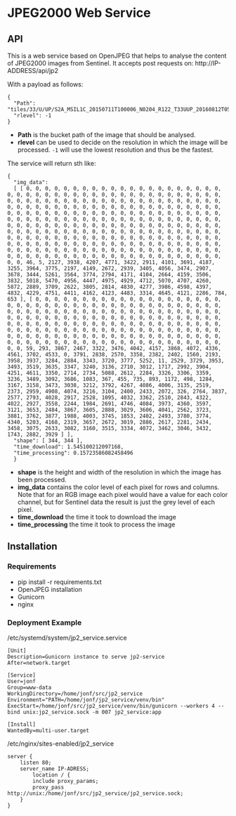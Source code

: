 # JPEG2000 Web Service

## API

This is a web service based on OpenJPEG that helps to analyse the content of JPEG2000 images from Sentinel.
It accepts post requests on:
http://IP-ADDRESS/api/jp2

With a payload as follows:
```
{
  "Path": "tiles/33/U/UP/S2A_MSIL1C_20150711T100006_N0204_R122_T33UUP_20160812T055924.SAFE/GRANULE/S2A_OPER_MSI_L1C_TL_EPA__20160811T174848_A000262_T33UUP_N02.04/IMG_DATA/S2A_OPER_MSI_L1C_TL_EPA__20160811T174848_A000262_T33UUP_B8A.jp2",
  "rlevel": -1
}
```

- **Path** is the bucket path of the image that should be analysed.
- **rlevel** can be used to decide on the resolution in which the image will be processed.
`-1` will use the lowest resolution and thus be the fastest.

The service will return sth like:
```
{
  "img_data":
  [ [ 0, 0, 0, 0, 0, 0, 0, 0, 0, 0, 0, 0, 0, 0, 0, 0, 0, 0, 0, 0, 0, 0, 0, 0, 0, 0, 0, 0, 0, 0, 0, 0, 0, 0, 0, 0, 0, 0, 0, 0, 0, 0, 0, 0, 0, 0, 0, 0, 0, 0, 0, 0, 0, 0, 0, 0, 0, 0, 0, 0, 0, 0, 0, 0, 0, 0, 0, 0, 0, 0, 0, 0, 0, 0, 0, 0, 0, 0, 0, 0, 0, 0, 0, 0, 0, 0, 0, 0, 0, 0, 0, 0, 0, 0, 0, 0, 0, 0, 0, 0, 0, 0, 0, 0, 0, 0, 0, 0, 0, 0, 0, 0, 0, 0, 0, 0, 0, 0, 0, 0, 0, 0, 0, 0, 0, 0, 0, 0, 0, 0, 0, 0, 0, 0, 0, 0, 0, 0, 0, 0, 0, 0, 0, 0, 0, 0, 0, 0, 0, 0, 0, 0, 0, 0, 0, 0, 0, 0, 0, 0, 0, 0, 0, 0, 0, 0, 0, 0, 0, 0, 0, 0, 0, 0, 0, 0, 0, 0, 0, 0, 0, 0, 0, 0, 0, 0, 0, 0, 0, 0, 0, 0, 0, 0, 0, 0, 0, 0, 0, 0, 0, 0, 0, 0, 0, 0, 0, 0, 0, 0, 0, 0, 0, 0, 0, 0, 0, 0, 0, 0, 0, 0, 0, 0, 0, 0, 0, 0, 0, 0, 0, 0, 0, 0, 0, 0, 0, 0, 0, 0, 0, 0, 0, 0, 0, 0, 0, 0, 0, 0, 0, 0, 0, 0, 0, 0, 0, 0, 0, 0, 0, 0, 0, 0, 0, 0, 0, 0, 0, 0, 0, 0, 0, 0, 0, 0, 46, 5, 2127, 3938, 4207, 4771, 3422, 2911, 4101, 3691, 4187, 3255, 3964, 3775, 2197, 4149, 2672, 2939, 3405, 4056, 3474, 2907, 3678, 3444, 5261, 3564, 3774, 2794, 4171, 4104, 2664, 4159, 3506, 3832, 5018, 5470, 4956, 4447, 4975, 4929, 4712, 5070, 4707, 4260, 5872, 2889, 3709, 2622, 3805, 2814, 4830, 4277, 3986, 4598, 4397, 4832, 4229, 4751, 4411, 4162, 4123, 4483, 3314, 4645, 4121, 2286, 784, 653 ], [ 0, 0, 0, 0, 0, 0, 0, 0, 0, 0, 0, 0, 0, 0, 0, 0, 0, 0, 0, 0, 0, 0, 0, 0, 0, 0, 0, 0, 0, 0, 0, 0, 0, 0, 0, 0, 0, 0, 0, 0, 0, 0, 0, 0, 0, 0, 0, 0, 0, 0, 0, 0, 0, 0, 0, 0, 0, 0, 0, 0, 0, 0, 0, 0, 0, 0, 0, 0, 0, 0, 0, 0, 0, 0, 0, 0, 0, 0, 0, 0, 0, 0, 0, 0, 0, 0, 0, 0, 0, 0, 0, 0, 0, 0, 0, 0, 0, 0, 0, 0, 0, 0, 0, 0, 0, 0, 0, 0, 0, 0, 0, 0, 0, 0, 0, 0, 0, 0, 0, 0, 0, 0, 0, 0, 0, 0, 0, 0, 0, 0, 0, 0, 0, 0, 0, 0, 0, 0, 0, 0, 0, 0, 0, 0, 0, 0, 0, 0, 0, 0, 0, 0, 0, 0, 0, 0, 0, 0, 0, 0, 0, 0, 0, 0, 0, 0, 0, 0, 0, 0, 0, 0, 0, 0, 0, 0, 0, 0, 0, 0, 0, 0, 0, 59, 293, 3867, 2467, 3322, 3476, 4042, 4157, 3868, 4072, 4336, 4561, 3702, 4533, 0, 3791, 2838, 2570, 3358, 2382, 2402, 1560, 2193, 3958, 3937, 3284, 2884, 3343, 3720, 3777, 5252, 11, 2529, 3729, 3953, 3493, 3519, 3635, 3347, 3240, 3136, 2710, 3012, 1717, 2992, 3904, 4251, 4611, 3350, 2714, 2734, 5088, 2612, 2284, 3326, 3306, 3359, 3236, 3489, 3092, 3686, 1083, 367, 455, 735, 893, 1172, 498, 1284, 3167, 3158, 3473, 3038, 3212, 3792, 4267, 4086, 4006, 3135, 2519, 2373, 2959, 4908, 4074, 3216, 3104, 2400, 2433, 2072, 326, 2764, 3837, 2577, 2793, 4028, 2917, 2528, 1095, 4032, 3362, 2510, 2843, 4322, 4022, 2927, 3558, 2244, 1984, 2691, 4746, 4084, 3973, 4360, 3597, 3121, 3653, 2484, 3867, 3605, 2888, 3029, 3606, 4041, 2562, 3723, 3881, 3762, 3877, 1988, 4003, 3745, 1853, 2402, 2493, 3780, 3774, 4340, 5203, 4168, 2319, 3657, 2672, 3019, 2886, 2617, 2281, 2434, 3458, 3075, 2633, 3082, 3160, 3515, 3334, 4072, 3462, 3046, 3432, 1743, 2882, 3929 ] ],
  "shape": [ 344, 344 ],
  "time_download": 1.545100212097168,
  "time_processing": 0.15723586082458496
  }
```

- **shape** is the height and width of the resolution in which the image has been processed.
- **img_data** contains the color level of each pixel for rows and columns. Note that for an RGB image each pixel would have a value for each color channel, but for Sentinel data the result is just the grey level of each pixel.
- **time_download** the time it took to download the image
- **time_processing** the time it took to process the image

## Installation

### Requirements
- pip install -r requirements.txt
- OpenJPEG installation
- Gunicorn
- nginx

### Deployment Example

/etc/systemd/system/jp2_service.service
```
[Unit]
Description=Gunicorn instance to serve jp2-service
After=network.target

[Service]
User=jonf
Group=www-data
WorkingDirectory=/home/jonf/src/jp2_service
Environment="PATH=/home/jonf/jp2_service/venv/bin"
ExecStart=/home/jonf/src/jp2_service/venv/bin/gunicorn --workers 4 --bind unix:jp2_service.sock -m 007 jp2_service:app

[Install]
WantedBy=multi-user.target
```

/etc/nginx/sites-enabled/jp2_service
```
server {
    listen 80;
    server_name IP-ADRESS;
        location / {
        include proxy_params;
        proxy_pass http://unix:/home/jonf/src/jp2_service/jp2_service.sock;
    }
}
```



